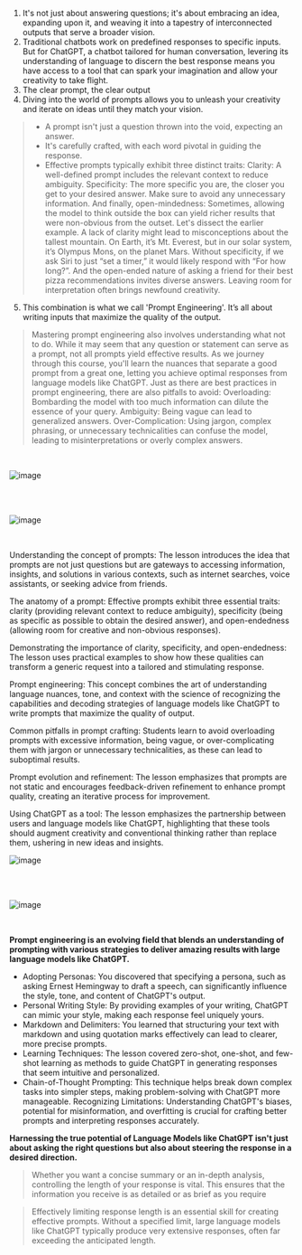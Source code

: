 
1. It's not just about answering questions; it's about embracing an idea, expanding upon it, and weaving it into a tapestry of interconnected outputs that serve a broader vision.
2. Traditional chatbots work on predefined responses to specific inputs. But for ChatGPT, a chatbot tailored for human conversation, levering its understanding of language to discern the best response means you have access to a tool that can spark your imagination and allow your creativity to take flight.
3. The clear prompt, the clear output
4. Diving into the world of prompts allows you to unleash your creativity and iterate on ideas until they match your vision.

> - A prompt isn't just a question thrown into the void, expecting an answer.
> - It's carefully crafted, with each word pivotal in guiding the response.
> - Effective prompts typically exhibit three distinct traits: Clarity: A well-defined prompt includes the relevant context to reduce ambiguity. Specificity: The more specific you are, the closer you get to your desired answer. Make sure to avoid any unnecessary information. And finally, open-mindedness: Sometimes, allowing the model to think outside the box can yield richer results that were non-obvious from the outset. Let's dissect the earlier example. A lack of clarity might lead to misconceptions about the tallest mountain. On Earth, it’s Mt. Everest, but in our solar system, it’s Olympus Mons, on the planet Mars. Without specificity, if we ask Siri to just “set a timer,” it would likely respond with “For how long?”. And the open-ended nature of asking a friend for their best pizza recommendations invites diverse answers. Leaving room for interpretation often brings newfound creativity.



5. This combination is what we call 'Prompt Engineering'. It’s all about writing inputs that maximize the quality of the output.


> Mastering prompt engineering also involves understanding what not to do. While it may seem that any question or statement can serve as a prompt, not all prompts yield effective results. As we journey through this course, you'll learn the nuances that separate a good prompt from a great one, letting you achieve optimal responses from language models like ChatGPT. Just as there are best practices in prompt engineering, there are also pitfalls to avoid: Overloading: Bombarding the model with too much information can dilute the essence of your query. Ambiguity: Being vague can lead to generalized answers. Over-Complication: Using jargon, complex phrasing, or unnecessary technicalities can confuse the model, leading to misinterpretations or overly complex answers.

<br>

![image](https://github.com/user-attachments/assets/6ffd4b15-4612-4f57-87d8-432c174d2219)

<br><br>

![image](https://github.com/user-attachments/assets/cf322afd-8d1c-452a-a257-5895bb44b4ea)




<br>


Understanding the concept of prompts: The lesson introduces the idea that prompts are not just questions but are gateways to accessing information, insights, and solutions in various contexts, such as internet searches, voice assistants, or seeking advice from friends.

The anatomy of a prompt: Effective prompts exhibit three essential traits: clarity (providing relevant context to reduce ambiguity), specificity (being as specific as possible to obtain the desired answer), and open-endedness (allowing room for creative and non-obvious responses).

Demonstrating the importance of clarity, specificity, and open-endedness: The lesson uses practical examples to show how these qualities can transform a generic request into a tailored and stimulating response.

Prompt engineering: This concept combines the art of understanding language nuances, tone, and context with the science of recognizing the capabilities and decoding strategies of language models like ChatGPT to write prompts that maximize the quality of output.

Common pitfalls in prompt crafting: Students learn to avoid overloading prompts with excessive information, being vague, or over-complicating them with jargon or unnecessary technicalities, as these can lead to suboptimal results.

Prompt evolution and refinement: The lesson emphasizes that prompts are not static and encourages feedback-driven refinement to enhance prompt quality, creating an iterative process for improvement.

Using ChatGPT as a tool: The lesson emphasizes the partnership between users and language models like ChatGPT, highlighting that these tools should augment creativity and conventional thinking rather than replace them, ushering in new ideas and insights.




![image](https://github.com/user-attachments/assets/1d4b7c9e-824e-4f40-985e-5d86707442e4)



<br><br>


![image](https://github.com/user-attachments/assets/969c043f-be1f-48d3-a712-95dc5fbc1261)


<br>

**Prompt engineering is an evolving field that blends an understanding of prompting with various strategies to deliver amazing results with large language models like ChatGPT.**



- Adopting Personas: You discovered that specifying a persona, such as asking Ernest Hemingway to draft a speech, can significantly influence the style, tone, and content of ChatGPT's output.
- Personal Writing Style: By providing examples of your writing, ChatGPT can mimic your style, making each response feel uniquely yours.
- Markdown and Delimiters: You learned that structuring your text with markdown and using quotation marks effectively can lead to clearer, more precise prompts.
- Learning Techniques: The lesson covered zero-shot, one-shot, and few-shot learning as methods to guide ChatGPT in generating responses that seem intuitive and personalized.
- Chain-of-Thought Prompting: This technique helps break down complex tasks into simpler steps, making problem-solving with ChatGPT more manageable.
Recognizing Limitations: Understanding ChatGPT's biases, potential for misinformation, and overfitting is crucial for crafting better prompts and interpreting responses accurately.





**Harnessing the true potential of Language Models like ChatGPT isn't just about asking the right questions but also about steering the response in a desired direction.**




> Whether you want a concise summary or an in-depth analysis, controlling the length of your response is vital. This ensures that the information you receive is as detailed or as brief as you require

>Effectively limiting response length is an essential skill for creating effective prompts. Without a specified limit, large language models like ChatGPT typically produce very extensive responses, often far exceeding the anticipated length.


